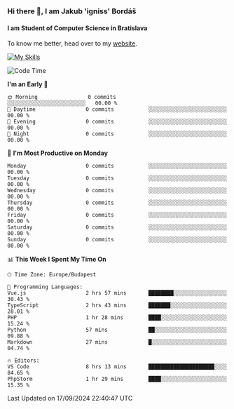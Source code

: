 ### Hi there 👋, I am Jakub 'igniss' Bordáš

#### I am Student of Computer Science in Bratislava
To know me better, head over to my [website](https://bordas.sk).

[![My Skills](https://skillicons.dev/icons?i=js,html,css,figma,svelte,java,kotlin,python,postgresql,typescript,nest,nodejs)](https://bordas.sk)


<!--START_SECTION:waka-->
![Code Time](http://img.shields.io/badge/Code%20Time-1%2C526%20hrs%2030%20mins-blue)

**I'm an Early 🐤** 

```text
🌞 Morning                0 commits           ░░░░░░░░░░░░░░░░░░░░░░░░░   00.00 % 
🌆 Daytime                0 commits           ░░░░░░░░░░░░░░░░░░░░░░░░░   00.00 % 
🌃 Evening                0 commits           ░░░░░░░░░░░░░░░░░░░░░░░░░   00.00 % 
🌙 Night                  0 commits           ░░░░░░░░░░░░░░░░░░░░░░░░░   00.00 % 
```
📅 **I'm Most Productive on Monday** 

```text
Monday                   0 commits           ░░░░░░░░░░░░░░░░░░░░░░░░░   00.00 % 
Tuesday                  0 commits           ░░░░░░░░░░░░░░░░░░░░░░░░░   00.00 % 
Wednesday                0 commits           ░░░░░░░░░░░░░░░░░░░░░░░░░   00.00 % 
Thursday                 0 commits           ░░░░░░░░░░░░░░░░░░░░░░░░░   00.00 % 
Friday                   0 commits           ░░░░░░░░░░░░░░░░░░░░░░░░░   00.00 % 
Saturday                 0 commits           ░░░░░░░░░░░░░░░░░░░░░░░░░   00.00 % 
Sunday                   0 commits           ░░░░░░░░░░░░░░░░░░░░░░░░░   00.00 % 
```


📊 **This Week I Spent My Time On** 

```text
🕑︎ Time Zone: Europe/Budapest

💬 Programming Languages: 
Vue.js                   2 hrs 57 mins       ████████░░░░░░░░░░░░░░░░░   30.43 % 
TypeScript               2 hrs 43 mins       ███████░░░░░░░░░░░░░░░░░░   28.01 % 
PHP                      1 hr 28 mins        ████░░░░░░░░░░░░░░░░░░░░░   15.24 % 
Python                   57 mins             ██░░░░░░░░░░░░░░░░░░░░░░░   09.88 % 
Markdown                 27 mins             █░░░░░░░░░░░░░░░░░░░░░░░░   04.74 % 

🔥 Editors: 
VS Code                  8 hrs 13 mins       █████████████████████░░░░   84.65 % 
PhpStorm                 1 hr 29 mins        ████░░░░░░░░░░░░░░░░░░░░░   15.35 % 
```


 Last Updated on 17/09/2024 22:40:47 UTC
<!--END_SECTION:waka-->
